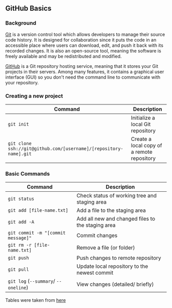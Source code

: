 ## GitHub Basics
### Background
[Git](https://git-scm.com) is a version control tool which allows developers to manage their source code history. It is designed for collaboration since it puts the code in an accessible place where users can download, edit, and push it back with its recorded changes. It is also an open-source tool, meaning the software is freely available and may be redistributed and modified.

[GitHub](https://github.com) is a Git repository hosting service, meaning that it stores your Git projects in their servers. Among many features, it contains a graphical user interface (GUI) so you don't need the command line to communicate with your repository.

### Creating a new project

 Command | Description |
| ------- | ----------- |
| `git init` | Initialize a local Git repository |
| `git clone ssh://git@github.com/[username]/[repository-name].git` | Create a local copy of a remote repository |

### Basic Commands

| Command | Description |
| ------- | ----------- |
| `git status` | Check status of working tree and staging area |
| `git add [file-name.txt]` | Add a file to the staging area |
| `git add -A` | Add all new and changed files to the staging area |
| `git commit -m "[commit message]"` | Commit changes |
| `git rm -r [file-name.txt]` | Remove a file (or folder) |
| `git push` | Push changes to remote repository|
| `git pull` | Update local repository to the newest commit|
| `git log` (`--summary`/ `--oneline`) | View changes (detailed/ briefly)

Tables were taken from [here](https://github.com/joshnh/Git-Commands)



